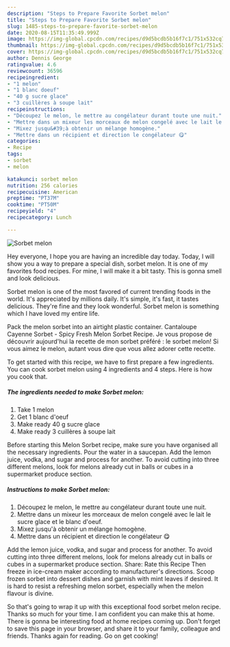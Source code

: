```yaml
---
description: "Steps to Prepare Favorite Sorbet melon"
title: "Steps to Prepare Favorite Sorbet melon"
slug: 1485-steps-to-prepare-favorite-sorbet-melon
date: 2020-08-15T11:35:49.999Z
image: https://img-global.cpcdn.com/recipes/d9d5bcdb5b16f7c1/751x532cq70/sorbet-melon-photo-principale-de-la-recette.jpg
thumbnail: https://img-global.cpcdn.com/recipes/d9d5bcdb5b16f7c1/751x532cq70/sorbet-melon-photo-principale-de-la-recette.jpg
cover: https://img-global.cpcdn.com/recipes/d9d5bcdb5b16f7c1/751x532cq70/sorbet-melon-photo-principale-de-la-recette.jpg
author: Dennis George
ratingvalue: 4.6
reviewcount: 36596
recipeingredient:
- "1 melon"
- "1 blanc doeuf"
- "40 g sucre glace"
- "3 cuillères à soupe lait"
recipeinstructions:
- "Découpez le melon, le mettre au congélateur durant toute une nuit."
- "Mettre dans un mixeur les morceaux de melon congelé avec le lait le sucre glace et le blanc d&#39;oeuf."
- "Mixez jusqu&#39;à obtenir un mélange homogène."
- "Mettre dans un récipient et direction le congélateur 😋"
categories:
- Recipe
tags:
- sorbet
- melon

katakunci: sorbet melon 
nutrition: 256 calories
recipecuisine: American
preptime: "PT37M"
cooktime: "PT50M"
recipeyield: "4"
recipecategory: Lunch

---
```



![Sorbet melon](https://img-global.cpcdn.com/recipes/d9d5bcdb5b16f7c1/751x532cq70/sorbet-melon-photo-principale-de-la-recette.jpg)

Hey everyone, I hope you are having an incredible day today. Today, I will show you a way to prepare a special dish, sorbet melon. It is one of my favorites food recipes. For mine, I will make it a bit tasty. This is gonna smell and look delicious.

Sorbet melon is one of the most favored of current trending foods in the world. It's appreciated by millions daily. It's simple, it's fast, it tastes delicious. They're fine and they look wonderful. Sorbet melon is something which I have loved my entire life.

Pack the melon sorbet into an airtight plastic container. Cantaloupe Cayenne Sorbet - Spicy Fresh Melon Sorbet Recipe. Je vous propose de découvrir aujourd&#39;hui la recette de mon sorbet préféré : le sorbet melon! Si vous aimez le melon, autant vous dire que vous allez adorer cette recette.


To get started with this recipe, we have to first prepare a few ingredients. You can cook sorbet melon using 4 ingredients and 4 steps. Here is how you cook that.

<!--inarticleads1-->

##### The ingredients needed to make Sorbet melon:

1. Take 1 melon
1. Get 1 blanc d&#39;oeuf
1. Make ready 40 g sucre glace
1. Make ready 3 cuillères à soupe lait


Before starting this Melon Sorbet recipe, make sure you have organised all the necessary ingredients. Pour the water in a saucepan. Add the lemon juice, vodka, and sugar and process for another. To avoid cutting into three different melons, look for melons already cut in balls or cubes in a supermarket produce section. 

<!--inarticleads2-->

##### Instructions to make Sorbet melon:

1. Découpez le melon, le mettre au congélateur durant toute une nuit.
1. Mettre dans un mixeur les morceaux de melon congelé avec le lait le sucre glace et le blanc d&#39;oeuf.
1. Mixez jusqu&#39;à obtenir un mélange homogène.
1. Mettre dans un récipient et direction le congélateur 😋


Add the lemon juice, vodka, and sugar and process for another. To avoid cutting into three different melons, look for melons already cut in balls or cubes in a supermarket produce section. Share: Rate this Recipe Then freeze in ice-cream maker according to manufacturer&#39;s directions. Scoop frozen sorbet into dessert dishes and garnish with mint leaves if desired. It is hard to resist a refreshing melon sorbet, especially when the melon flavour is divine. 

So that's going to wrap it up with this exceptional food sorbet melon recipe. Thanks so much for your time. I am confident you can make this at home. There is gonna be interesting food at home recipes coming up. Don't forget to save this page in your browser, and share it to your family, colleague and friends. Thanks again for reading. Go on get cooking!
